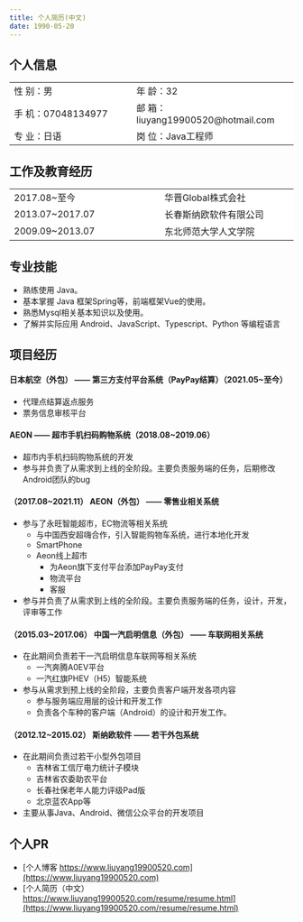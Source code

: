 ```yaml
---
title: 个人简历(中文)
date: 1990-05-20
---
```


## 个人信息 
<table>
    <tbody>
        <tr><td>性 别：男</td><td>年 龄：32</td></tr>
        <tr><td>手 机：07048134977 </td><td>邮 箱：liuyang19900520@hotmail.com </td></tr>
        <tr><td>专 业：日语</td><td>岗 位：Java工程师</td></tr>
    </tbody>
</table>

## 工作及教育经历
<table>
    <tbody>
        <tr><td>2017.08~至今</td><td>华晋Global株式会社</td></tr>
        <tr><td>2013.07~2017.07</td><td>长春斯纳欧软件有限公司</td></tr>
        <tr><td>2009.09~2013.07</td><td>东北师范大学人文学院</td></tr>
    </tbody>
</table>

## 专业技能
* 熟练使用 Java。
* 基本掌握 Java 框架Spring等，前端框架Vue的使用。
* 熟悉Mysql相关基本知识以及使用。 
* 了解并实际应用 Android、JavaScript、Typescript、Python 等编程语言

## 项目经历
#### 日本航空（外包）  ——  第三方支付平台系统（PayPay结算）（2021.05~至今） 
* 代理点结算返点服务
* 票务信息审核平台

#### AEON  ——  超市手机扫码购物系统（2018.08~2019.06） 
* 超市内手机扫码购物系统的开发
* 参与并负责了从需求到上线的全阶段。主要负责服务端的任务，后期修改Android团队的bug

#### （2017.08~2021.11） AEON（外包）  ——  零售业相关系统
* 参与了永旺智能超市，EC物流等相关系统 
  * 与中国西安超嗨合作，引入智能购物车系统，进行本地化开发
  * SmartPhone
  * Aeon线上超市
    * 为Aeon旗下支付平台添加PayPay支付
    * 物流平台
    * 客服
* 参与并负责了从需求到上线的全阶段。主要负责服务端的任务，设计，开发，评审等工作

#### （2015.03~2017.06） 中国一汽启明信息（外包）  ——  车联网相关系统
* 在此期间负责若干一汽启明信息车联网等相关系统
  * 一汽奔腾A0EV平台
  * 一汽红旗PHEV（H5）智能系统
* 参与从需求到预上线的全阶段，主要负责客户端开发各项内容
  * 参与服务端应用层的设计和开发工作
  * 负责各个车种的客户端（Android）的设计和开发工作。

#### （2012.12~2015.02） 斯纳欧软件  ——  若干外包系统
* 在此期间负责过若干小型外包项目
  * 吉林省工信厅电力统计子模块
  * 吉林省农委助农平台
  * 长春社保老年人能力评级Pad版
  * 北京蓝农App等
* 主要从事Java、Android、微信公众平台的开发项目


## 个人PR 
* [个人博客 https://www.liuyang19900520.com](https://www.liuyang19900520.com)
* [个人简历（中文）https://www.liuyang19900520.com/resume/resume.html](https://www.liuyang19900520.com/resume/resume.html)

<style >
table, tr {
  border:none ! important ;  
  background:#FFFFFFFF ! important ;
}

td {
  border:none ! important ;  
  background:#FFFFFFFF ! important ;
  width:300px;
}
</style>

